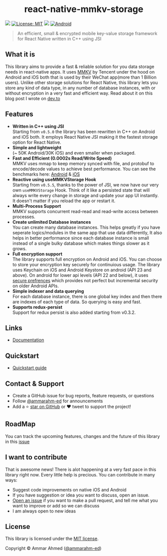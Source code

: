 <div align="center">
<h1>react-native-mmkv-storage</h1>
</div>


[![](https://img.shields.io/npm/v/react-native-mmkv-storage.svg?style=flat-square)](https://www.npmjs.com/package/react-native-mmkv-storage)
[![License: MIT](https://img.shields.io/badge/License-MIT-green.svg?style=flat-square)](https://www.npmjs.com/package/react-native-mmkv-storage/blob/master/LICENSE)
[![](https://img.shields.io/npm/dt/react-native-mmkv-storage?style=flat-square)](https://www.npmjs.com/package/react-native-mmkv-storage)
[![Android](https://github.com/ammarahm-ed/react-native-mmkv-storage/actions/workflows/main.yml/badge.svg)](https://github.com/ammarahm-ed/react-native-mmkv-storage/actions/workflows/main.yml)


> An efficient, small & encrypted mobile key-value storage framework for React Native written in C++ using JSI

## What it is

This library aims to provide a fast & reliable solution for you data storage needs in react-native apps. It uses [MMKV](https://github.com/Tencent/MMKV) by Tencent under the hood on Android and iOS both that is used by their WeChat app(more than 1 Billion users). Unlike other storage solutions for React Native, this library lets you store any kind of data type, in any number of database instances, with or without encryption in a very fast and efficient way. Read about it on this blog post I wrote on [dev.to](https://dev.to/ammarahmed/best-data-storage-option-for-react-native-apps-42k)


## Features

- **Written in C++ using JSI**<br/>
  Starting from `v0.5.0` the library has been rewritten in C++ on Android and iOS both. It employs React Native JSI making it the fastest storage option for React Native.
- **Simple and lightweight**<br/>
  (~ 50K Android/30K iOS) and even smaller when packaged.
- **Fast and Efficient (0.0002s Read/Write Speed)**<br/>
  MMKV uses mmap to keep memory synced with file, and protobuf to encode/decode values to achieve best performance.
  You can see the benchmarks here: [Android](https://github.com/Tencent/MMKV/wiki/android_benchmark) & [iOS](https://github.com/Tencent/MMKV/wiki/iOS_benchmark)
- **Reactive using useMMKVStorage Hook**<br/>
  Starting from `v0.5.5`, thanks to the power of JSI, we now have our very own `useMMKVStorage` Hook. Think of it like a persisted state that will always write every change in storage and update your app UI instantly. It doesn't matter if you reload the app or restart it.
- **Multi-Process Support**<br/>
  MMKV supports concurrent read-read and read-write access between processes.
- **Create unlimited Database instances**<br/>
  You can create many database instances. This helps greatly if you have seperate logics/modules in the same app that use data differently, It also helps in better performance since each database instance is small instead of a single bulky database which makes things slower as it grows.
- **Full encryption support**<br/>
  The library supports full encryption on Android and iOS. You can choose to store your encryption key securely for continuious usage. The library uses Keychain on iOS and Android Keystore on android (API 23 and above). On android for lower api levels (API 22 and below), it uses [secure prefrences](https://github.com/scottyab/secure-preferences/) which provides not perfect but incremental security on older Android APIs.
- **Simple indexer and data querying**<br/>
  For each database instance, there is one global key index and then there are indexes of each type of data. So querying is easy and fast.
- **Supports redux-persist**<br/>
  Support for redux persist is also added starting from v0.3.2.


## Links 
  - [Documentation](https://rnmmkv.now.sh/#/)

## Quickstart

  - [Quickstart guide](https://rnmmkv.now.sh/#/gettingstarted)

## Contact & Support
- Create a GitHub issue for bug reports, feature requests, or questions
- Follow [@ammarahm-ed](https://github.com/ammarahm-ed) for announcements
- Add a ⭐️ [star on GitHub](https://github.com/ammarahm-ed/react-native-mmkv-storage/) or ❤️ tweet to support the project!

## RoadMap
You can track the upcoming features, changes and the future of this library in this [issue](https://github.com/ammarahm-ed/react-native-mmkv-storage/issues/13)

## I want to contribute
That is awesome news! There is alot happening at a very fast pace in this library right now. Every little help is precious. You can contribute in many ways:

- Suggest code improvements on native iOS and Android
- If you have suggestion or idea you want to discuss, open an issue.
- [Open an issue](https://github.com/ammarahm-ed/react-native-mmkv-storage/issues/) if you want to make a pull request, and tell me what you want to improve or add so we can discuss
- I am always open to new ideas

## License
This library is licensed under the [MIT license](https://github.com/ammarahm-ed/react-native-mmkv-storage/blob/master/LICENSE).

Copyright © Ammar Ahmed ([@ammarahm-ed](https://github.com/ammarahm-ed))

